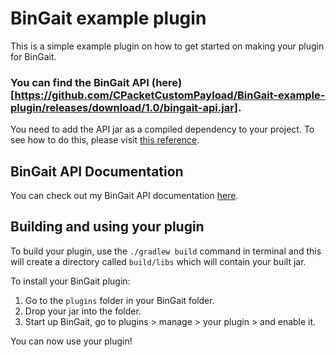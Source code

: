 # BinGait example plugin

This is a simple example plugin on how to get started on making your plugin for BinGait.

### You can find the BinGait API (here)[https://github.com/CPacketCustomPayload/BinGait-example-plugin/releases/download/1.0/bingait-api.jar].
You need to add the API jar as a compiled dependency to your project. To see how to do this, please visit [this reference](https://www.jetbrains.com/help/idea/working-with-module-dependencies.html).

## BinGait API Documentation
You can check out my BinGait API documentation [here](https://cpacketcustompayload.gitbook.io/bingait-api-docs/).

## Building and using your plugin
To build your plugin, use the `./gradlew build` command in terminal and this will create a directory called `build/libs` which will contain your built jar.


To install your BinGait plugin:

1. Go to the `plugins` folder in your BinGait folder.
2. Drop your jar into the folder.
3. Start up BinGait, go to plugins > manage > your plugin > and enable it.

You can now use your plugin!

